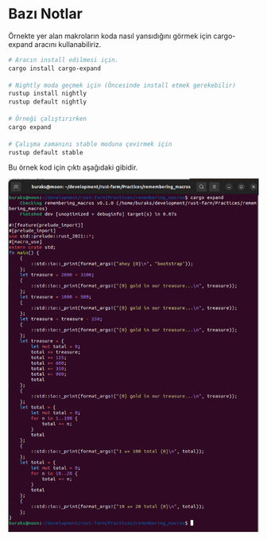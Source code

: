 # Bazı Notlar

Örnekte yer alan makroların koda nasıl yansıdığını görmek için cargo-expand aracını kullanabiliriz.

```bash
# Aracın install edilmesi için.
cargo install cargo-expand

# Nightly moda geçmek için (Öncesinde install etmek gerekebilir)
rustup install nightly
rustup default nightly

# Örneği çalıştırırken
cargo expand

# Çalışma zamanını stable moduna çevirmek için
rustup default stable
```

Bu örnek kod için çıktı aşağıdaki gibidir.

![../images/remembering_macros_01.png](../images/remembering_macros_01.png)